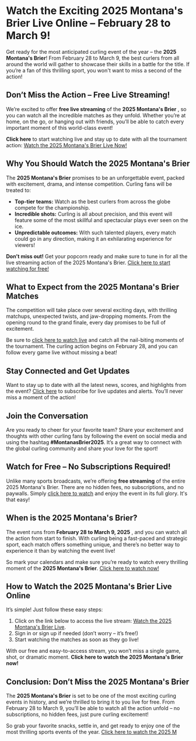 # Watch the Exciting 2025 Montana's Brier Live Online – February 28 to March 9!

Get ready for the most anticipated curling event of the year – the **2025 Montana's Brier**! From February 28 to March 9, the best curlers from all around the world will gather to showcase their skills in a battle for the title. If you’re a fan of this thrilling sport, you won't want to miss a second of the action!

## Don’t Miss the Action – Free Live Streaming!

We’re excited to offer **free live streaming** of the **2025 Montana's Brier** , so you can watch all the incredible matches as they unfold. Whether you’re at home, on the go, or hanging out with friends, you’ll be able to catch every important moment of this world-class event!

**Click here** to start watching live and stay up to date with all the tournament action: [Watch the 2025 Montana's Brier Live Now!](https://tinyurl.com/livestreamfreeo?st=2025montanasbrier&si=gh)

## Why You Should Watch the 2025 Montana's Brier

The **2025 Montana's Brier** promises to be an unforgettable event, packed with excitement, drama, and intense competition. Curling fans will be treated to:

- **Top-tier teams:** Watch as the best curlers from across the globe compete for the championship.
- **Incredible shots:** Curling is all about precision, and this event will feature some of the most skillful and spectacular plays ever seen on the ice.
- **Unpredictable outcomes:** With such talented players, every match could go in any direction, making it an exhilarating experience for viewers!

**Don’t miss out!** Get your popcorn ready and make sure to tune in for all the live streaming action of the 2025 Montana's Brier. [Click here to start watching for free!](https://tinyurl.com/livestreamfreeo?st=2025montanasbrier&si=gh)

## What to Expect from the 2025 Montana's Brier Matches

The competition will take place over several exciting days, with thrilling matchups, unexpected twists, and jaw-dropping moments. From the opening round to the grand finale, every day promises to be full of excitement.

Be sure to [click here to watch live](https://tinyurl.com/livestreamfreeo?st=2025montanasbrier&si=gh) and catch all the nail-biting moments of the tournament. The curling action begins on February 28, and you can follow every game live without missing a beat!

## Stay Connected and Get Updates

Want to stay up to date with all the latest news, scores, and highlights from the event? [Click here](https://tinyurl.com/livestreamfreeo?st=2025montanasbrier&si=gh) to subscribe for live updates and alerts. You’ll never miss a moment of the action!

## Join the Conversation

Are you ready to cheer for your favorite team? Share your excitement and thoughts with other curling fans by following the event on social media and using the hashtag **#MontanasBrier2025**. It’s a great way to connect with the global curling community and share your love for the sport!

## Watch for Free – No Subscriptions Required!

Unlike many sports broadcasts, we’re offering **free streaming** of the entire 2025 Montana's Brier. There are no hidden fees, no subscriptions, and no paywalls. Simply [click here to watch](https://tinyurl.com/livestreamfreeo?st=2025montanasbrier&si=gh) and enjoy the event in its full glory. It's that easy!

## When is the 2025 Montana's Brier?

The event runs from **February 28 to March 9, 2025** , and you can watch all the action from start to finish. With curling being a fast-paced and strategic sport, each match offers something unique, and there’s no better way to experience it than by watching the event live!

So mark your calendars and make sure you’re ready to watch every thrilling moment of the **2025 Montana's Brier**. [Click here to watch now!](https://tinyurl.com/livestreamfreeo?st=2025montanasbrier&si=gh)

## How to Watch the 2025 Montana's Brier Live Online

It’s simple! Just follow these easy steps:

1. Click on the link below to access the live stream: [Watch the 2025 Montana's Brier Live](https://tinyurl.com/livestreamfreeo?st=2025montanasbrier&si=gh).
2. Sign in or sign up if needed (don’t worry – it’s free!)
3. Start watching the matches as soon as they go live!

With our free and easy-to-access stream, you won’t miss a single game, shot, or dramatic moment. **Click here to watch the 2025 Montana's Brier now!**

## Conclusion: Don’t Miss the 2025 Montana's Brier

The **2025 Montana's Brier** is set to be one of the most exciting curling events in history, and we’re thrilled to bring it to you live for free. From February 28 to March 9, you’ll be able to watch all the action unfold – no subscriptions, no hidden fees, just pure curling excitement!

So grab your favorite snacks, settle in, and get ready to enjoy one of the most thrilling sports events of the year. [Click here to watch the 2025 M](https://tinyurl.com/livestreamfreeo?st=2025montanasbrier&si=gh)
